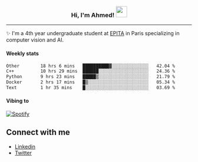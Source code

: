 <!-- Heading -->
<h3 align="center"> Hi, I'm Ahmed! <img src = "https://raw.githubusercontent.com/MartinHeinz/MartinHeinz/master/wave.gif" width = 30px></h3>

<!-- About section -->
---
✨ I'm a 4th year undergraduate student at <a href="https://www.epita.fr/en/">EPITA</a> in Paris specializing in computer vision and AI.

<h4 align ="left"> Weekly stats </h4>

<!--START_SECTION:waka-->

```txt
Other        18 hrs 6 mins   ██████████▓░░░░░░░░░░░░░░   42.04 %
C++          10 hrs 29 mins  ██████░░░░░░░░░░░░░░░░░░░   24.36 %
Python       9 hrs 23 mins   █████▒░░░░░░░░░░░░░░░░░░░   21.79 %
Docker       2 hrs 17 mins   █▒░░░░░░░░░░░░░░░░░░░░░░░   05.34 %
Text         1 hr 35 mins    █░░░░░░░░░░░░░░░░░░░░░░░░   03.69 %
```

<!--END_SECTION:waka-->

<h4 align ="left">Vibing to</h4>

[![Spotify](https://novatorem-ten-lyart.vercel.app/api/spotify)](https://open.spotify.com/user/31knevkvll66tzc3gqtoi6ngjbre)

<!-- Connect section -->

## Connect with me
  * <a href="https://www.linkedin.com/in/ahmed-hassayoune">Linkedin</a>
  * <a href="https://twitter.com/Ahmedhassaaa">Twitter</a>

<!-- Connect section: END -->
